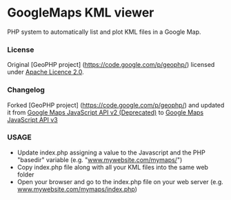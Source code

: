 GoogleMaps KML viewer
=====================

PHP system to automatically list and plot KML files in a Google Map.

### License
Original [GeoPHP project] (https://code.google.com/p/geophp/) licensed under [Apache Licence 2.0](http://www.apache.org/licenses/LICENSE-2.0.html).

### Changelog
Forked [GeoPHP project] (https://code.google.com/p/geophp/) and updated it from [Google Maps JavaScript API v2 (Deprecated)](https://developers.google.com/maps/documentation/javascript/v2/reference) to [Google Maps JavaScript API v3](https://developers.google.com/maps/documentation/javascript/)


### USAGE
 - Update index.php assigning a value to the Javascript and the PHP "basedir" variable (e.g. "www.mywebsite.com/mymaps/")
 - Copy index.php file along with all your KML files into the same web folder
 - Open your browser and go to the index.php file on your web server (e.g. www.mywebsite.com/mymaps/index.php)
